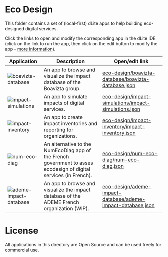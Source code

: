 
# Eco Design

This folder contains a set of (local-first) dLite apps to help building eco-designed digital services.

Click the links to open and modify the corresponding app in the dLite IDE (click on the link to run the app, then click on the edit button to modify the app - [more information](../README.md#getting-started)).

|  Application | Description | Open/edit link |
| ------------- | ------------- | ------------- |
| ![boavizta-database](https://img.icons8.com/stickers/100/search-database.png) | An app to browse and visualize the impact database of the Boavizta group. | [eco-design/boavizta-database/boavizta-database.json](https://platform.dlite.io/?src=https://raw.githubusercontent.com/cincheo/dlite/main/eco-design/boavizta-database/boavizta-database.json) |
| ![impact-simulations](https://img.icons8.com/stickers/100/combo-chart.png) | An app to simulate impacts of digital services. | [eco-design/impact-simulations/impact-simulations.json](https://platform.dlite.io/?src=https://raw.githubusercontent.com/cincheo/dlite/main/eco-design/impact-simulations/impact-simulations.json) |
| ![impact-inventory](https://img.icons8.com/stickers/100/sun-lounger.png) | An app to create impact inventories and reporting for organizations. | [eco-design/impact-inventory/impact-inventory.json](https://platform.dlite.io/?src=https://raw.githubusercontent.com/cincheo/dlite/main/eco-design/impact-inventory/impact-inventory.json) |
| ![num-eco-diag](https://img.icons8.com/stickers/100/test.png) | An alternative to the NumEcoDiag app of the French government to asses ecodesign of digital services (in French). | [eco-design/num-eco-diag/num-eco-diag.json](https://platform.dlite.io/?src=https://raw.githubusercontent.com/cincheo/dlite/main/eco-design/num-eco-diag/num-eco-diag.json) |
| ![ademe-impact-database](https://img.icons8.com/stickers/100/search-database.png) | An app to browse and visualize the impact database of the ADEME French organization (WIP). | [eco-design/ademe-impact-database/ademe-impact-database.json](https://platform.dlite.io/?src=https://raw.githubusercontent.com/cincheo/dlite/main/eco-design/ademe-impact-database/ademe-impact-database.json) |


# License

All applications in this directory are Open Source and can be used freely for commercial use.
